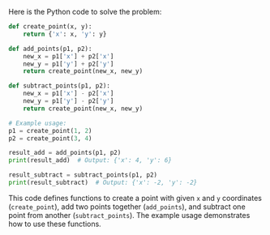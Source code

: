 Here is the Python code to solve the problem:

```python
def create_point(x, y):
    return {'x': x, 'y': y}

def add_points(p1, p2):
    new_x = p1['x'] + p2['x']
    new_y = p1['y'] + p2['y']
    return create_point(new_x, new_y)

def subtract_points(p1, p2):
    new_x = p1['x'] - p2['x']
    new_y = p1['y'] - p2['y']
    return create_point(new_x, new_y)

# Example usage:
p1 = create_point(1, 2)
p2 = create_point(3, 4)

result_add = add_points(p1, p2)
print(result_add)  # Output: {'x': 4, 'y': 6}

result_subtract = subtract_points(p1, p2)
print(result_subtract)  # Output: {'x': -2, 'y': -2}
```

This code defines functions to create a point with given `x` and `y` coordinates (`create_point`), add two points together (`add_points`), and subtract one point from another (`subtract_points`). The example usage demonstrates how to use these functions.
